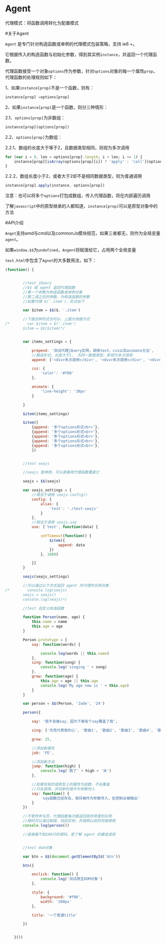 Agent
=====

代理模式：将函数调用转化为配置模式

#关于Agent

`Agent` 是专门针对构造函数或单例的代理模式包装策略，支持 ie6 +。

它根据传入的构造函数与初始化参数，得到其实例`instance`，并返回一个代理函数。

代理函数接受一个对象`options`作为参数，针对`options`对象的每一个属性`prop`， 代理函数的处理规则如下：

1、如果`instance[prop]`不是一个函数，则有：

```javascript
instance[prop] =options[prop]
```

2、如果`instance[prop]`是一个函数，则分三种情形：

2.1、`options[prop]`为非数组：

```javascript
instance[prop](options[prop])
```
2.2、`options[prop]`为数组：

2.2.1、数组的长度大于等于2，且数据类型相同，则视为多次调用

```javascript
for (var i = 0, len = options[prop].length; i < len; i += 1) {
    instance[prop][isArray(options[prop][i]) ? 'apply' : 'call'](options[prop][i])
}
````

2.2.2、数组长度小于2，或者大于2却不是相同数据类型，则为普通调用

```javascript
instance[prop].apply(instance, options[prop])
```

注意：也可以将多个`options`打包成数组，传入代理函数，将在内部遍历调用

了解`javascript`中的原型继承的人都知道，`instance[prop]`可以是原型对象中的方法


#API介绍

`Anget`支持amd与cmd以及commonJs模块规范，如果三者都无，则作为全局变量`agent`。

如果`window.$$`为`undefined`，`Angent`将赋值给它，占用两个全局变量

`test.html`中包含了`Agnet`的大多数用法，如下：

```javascript
(function() {


        //test jQuery
        //$$ 或 agent 返回代理函数
        //第一个参数为构造函数或单例对象
        //第二或之后的参数，为构造函数的参数
        //如要代理 $('.item')，形式如下

        var $item = $$($, '.item')

        //下面这种形式也可以，上面为快捷方式
/*        var $item = $('.item')
        $item = $$($item)*/


        var items_settings = {

            prepend: '测试代理jQuery实例，调用text、css以及animate方法',
            //数组形式，长度大于1， 为同一数据类型，即视为多次调用
            append: ['<div>多次调用</div>', '<div>多次调用</div>', '<div>多次调用</div>', '<div>多次调用</div>'],

            css: {
                'color': '#f00'
            },

            animate: {
                'line-height': '30px'
            }

        }

        $item(items_settings)

        $item([
            {append: '多个options形式<br>'},
            {append: '多个options形式<br>'},
            {append: '多个options形式<br>'},
            {append: '多个options形式<br>'},
            {append: '多个options形式<br>'},
            ])


        //test seajs

        //seajs 是单例，可以直接用代理函数覆盖它

        seajs = $$(seajs)

        var seajs_settings = {
            //相当于调用 seajs.config()
            config: {
                alias: {
                    'test': './test-seajs'
                }
            },
            //相当于调用 seajs.use
            use: ['test', function(data) {

                setTimeout(function() {
                    $item({
                        append: data
                    })
                }, 1000)

            }]
        }

        seajs(seajs_settings)

        //可以通过以下方式返回 agent 所代理的实例对象
/*        console.log(seajs)
        seajs = seajs()
        console.log(seajs)*/

        //test 自定义构造函数

        function Person(name, age) {
            this.name = name
            this.age = age
        }

        Person.prototype = {
            say: function(words) {

                console.log(words || this.name)
            },
            sing: function(song) {
                console.log('singing ' + song)
            },
            grow: function(age) {
                this.age = age || this.age
                console.log('My age now is ' + this.age)
            }
        }

        var person = $$(Person, 'Jade', '24')

        person({

            say: '我不会被say，因为下面有个say覆盖了我',

            sing: ['月亮代表我的心', '歌曲1', '歌曲2', '歌曲3', '歌曲4', '歌曲5'],

            grow: 25,

            //添加新属性
            job: 'FE',

            //添加新方法
            jump: function(high) {
                console.log('跳了' + high + '米')
            },

            //如果现有的或原型上的属性为函数，不会覆盖
            //只会调用，并将新的值作为参数传入
            say: function() {
                'say函数已经存在，我将被作为参数传入，在控制台被输出'
            }
        })

        //不管传参与否，代理函数每次都返回其所带里的实例
        //随时可以通过赋值，找回实例，并按照以前的风格使用
        console.log(person())

        //直接看不到100行的源码，是了解 agent 的最佳途径


        //test dom对象

        var btn = $$(document.getElementById('btn'))

        btn({

            onclick: function() {
                console.log('测试原生DOM对象')
            },

            style: {
                background: '#f00',
                width: '200px'
            },

            title: '一个普通title'

        })


    }())
```
